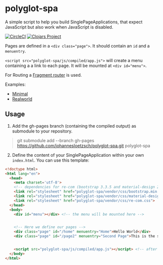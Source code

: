 # polyglot-spa

A simple script to help you build SinglePageApplications, that expect JavaScript but also work when JavaScript is disabled.

[![CircleCI](https://img.shields.io/circleci/project/github/johannesloetzsch/polyglot-spa.svg?label=tests)](https://circleci.com/gh/johannesloetzsch/polyglot-spa)
[![Clojars Project](https://img.shields.io/clojars/v/polyglot-spa.svg?colorB=blue)](https://clojars.org/polyglot-spa)

Pages are defined in a `<div class="page">`. It should contain an `id` and a `menuentry`.

`<script src="polyglot-spa/js/compiled/app.js">` will create a menu containing a a link to each page. It will be mounted at `<div id="menu">`.

For Routing a [Fragment router](https://metosin.github.io/reitit/frontend/browser.html) is used.

Examples:
* [Minimal](https://johannesloetzsch.github.io/polyglot-spa)
* [Realworld](https://github.com/multimodalrouting/multimodalrouting.github.io)

## Usage

1. Add the gh-pages branch (containing the compiled output) as submodule to your repository.

 > git submodule add --branch gh-pages https://github.com/johannesloetzsch/polyglot-spa.git polyglot-spa

2. Define the content of your SinglePageApplication within your own `index.html`. You can use this template:

```html
<!doctype html>
<html lang="en">
  <head>
    <meta charset='utf-8'>
    <!-- dependencies for re-com (bootstrap 3.3.5 and material-design 2.1.0) -->
    <link rel="stylesheet" href="polyglot-spa/vendor/css/bootstrap.min.css">
    <link rel="stylesheet" href="polyglot-spa/vendor/css/material-design-iconic-font.min.css">
    <link rel="stylesheet" href="polyglot-spa/vendor/css/re-com.css">
  </head>
  <body>
    <div id="menu"></div> <!-- the menu will be mounted here -->


    <!-- Here we define our pages -->
    <div class="page" id="/home" menuentry="Home">Hello World</div>
    <div class="page" id="/page2" menuentry="Second Page">This is the second page of this tiny example</div>


    <script src="polyglot-spa/js/compiled/app.js"></script> <!-- after the last page -->
  </body>
</html>
```
